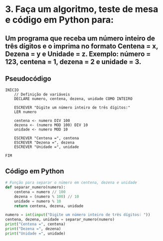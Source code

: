# 3. Faça um algoritmo, teste de mesa e código em Python para:
## Um programa que receba um número inteiro de três dígitos e o imprima no formato Centena = x, Dezena = y e Unidade = z. Exemplo: número = 123, centena = 1, dezena = 2 e unidade = 3.

## Pseudocódigo
```
INÍCIO
    // Definição de variáveis
    DECLARE numero, centena, dezena, unidade COMO INTEIRO

    ESCREVER "Digite um número inteiro de três dígitos:"
    LER numero

    centena <- numero DIV 100
    dezena <- (numero MOD 100) DIV 10
    unidade <- numero MOD 10

    ESCREVER "Centena =", centena
    ESCREVER "Dezena =", dezena
    ESCREVER "Unidade =", unidade

FIM
```

## Código em Python
```python
# Função para separar o número em centena, dezena e unidade
def separar_numero(numero):
    centena = numero // 100
    dezena = (numero % 100) // 10
    unidade = numero % 10
    return centena, dezena, unidade

numero = int(input("Digite um número inteiro de três dígitos: "))
centena, dezena, unidade = separar_numero(numero)
print("Centena =", centena)
print("Dezena =", dezena)
print("Unidade =", unidade)
```